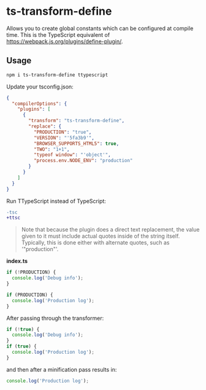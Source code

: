 # ts-transform-define

Allows you to create global constants which can be configured at compile time.
This is the TypeScript equivalent of https://webpack.js.org/plugins/define-plugin/.

## Usage

```bash
npm i ts-transform-define ttypescript
```

Update your tsconfig.json:

```json
{
  "compilerOptions": {
    "plugins": [
      {
        "transform": "ts-transform-define",
        "replace": {
          "PRODUCTION": "true",
          "VERSION": "'5fa3b9'",
          "BROWSER_SUPPORTS_HTML5": true,
          "TWO": "1+1",
          "typeof window": "'object'",
          "process.env.NODE_ENV": "production"
        }
      }
    ]
  }
}
```

Run TTypeScript instead of TypeScript:

```diff
-tsc
+ttsc
```

> Note that because the plugin does a direct text replacement,
> the value given to it must include actual quotes inside of the string itself.
> Typically,
> this is done either with alternate quotes,
> such as '"production"'.

**index.ts**

```js
if (!PRODUCTION) {
  console.log('Debug info');
}

if (PRODUCTION) {
  console.log('Production log');
}
```

After passing through the transformer:

```js
if (!true) {
  console.log('Debug info');
}
if (true) {
  console.log('Production log');
}
```

and then after a minification pass results in:

```js
console.log('Production log');
```
